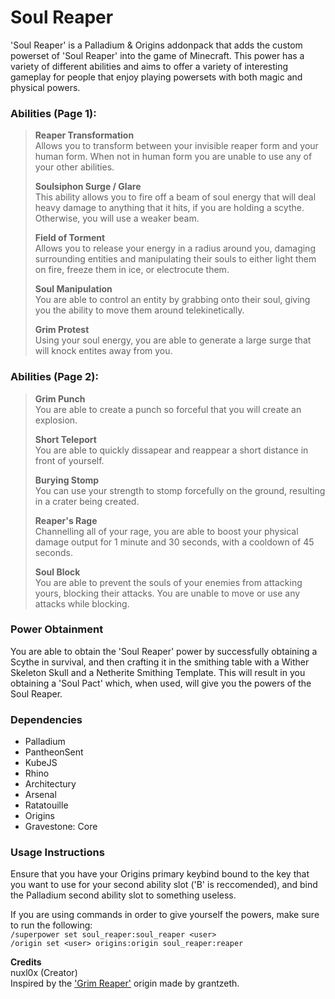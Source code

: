 # Soul Reaper
'Soul Reaper' is a Palladium & Origins addonpack that adds the custom powerset of 'Soul Reaper' into the game of Minecraft. This power has a variety of different abilities and aims to offer a variety of interesting gameplay for people that enjoy playing powersets with both magic and physical powers.

### Abilities (Page 1):  
> **Reaper Transformation**  
> Allows you to transform between your invisible reaper form and your human form. When not in human form you are unable to use any of your other abilities.
>
> **Soulsiphon Surge / Glare**  
> This ability allows you to fire off a beam of soul energy that will deal heavy damage to anything that it hits, if you are holding a scythe. Otherwise, you will use a weaker beam.
>
> **Field of Torment**  
> Allows you to release your energy in a radius around you, damaging surrounding entities and manipulating their souls to either light them on fire, freeze them in ice, or electrocute them.
> 
> **Soul Manipulation**  
> You are able to control an entity by grabbing onto their soul, giving you the ability to move them around telekinetically.
> 
> **Grim Protest**  
> Using your soul energy, you are able to generate a large surge that will knock entites away from you.

### Abilities (Page 2): 
> **Grim Punch**  
> You are able to create a punch so forceful that you will create an explosion.
>
> **Short Teleport**  
> You are able to quickly dissapear and reappear a short distance in front of yourself.
> 
> **Burying Stomp**  
> You can use your strength to stomp forcefully on the ground, resulting in a crater being created.
>
> **Reaper's Rage**  
> Channelling all of your rage, you are able to boost your physical damage output for 1 minute and 30 seconds, with a cooldown of 45 seconds.
>
> **Soul Block**  
> You are able to prevent the souls of your enemies from attacking yours, blocking their attacks. You are unable to move or use any attacks while blocking.

### Power Obtainment 
You are able to obtain the 'Soul Reaper' power by successfully obtaining a Scythe in survival, and then crafting it in the smithing table with a Wither Skeleton Skull and a Netherite Smithing Template. This will result in you obtaining a 'Soul Pact' which, when used, will give you the powers of the Soul Reaper.  

### Dependencies
- Palladium
- PantheonSent
- KubeJS
- Rhino
- Architectury
- Arsenal
- Ratatouille
- Origins
- Gravestone: Core

### Usage Instructions
Ensure that you have your Origins primary keybind bound to the key that you want to use for your second ability slot ('B' is reccomended), and bind the Palladium second ability slot to something useless.

If you are using commands in order to give yourself the powers, make sure to run the following:  
`/superpower set soul_reaper:soul_reaper <user>`  
`/origin set <user> origins:origin soul_reaper:reaper`

**Credits**  
nuxl0x (Creator)  
Inspired by the <a href="https://discord.com/channels/734127708488859831/1310581678980206653">'Grim Reaper'</a> origin made by grantzeth. 
